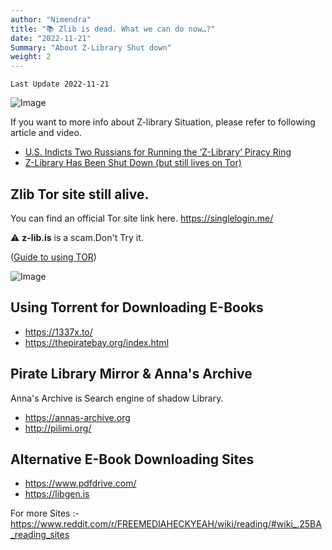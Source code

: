 ```yaml
---
author: "Nimendra"
title: "📚 Zlib is dead. What we can do now…?"
date: "2022-11-21"
Summary: "About Z-Library Shut down"
weight: 2
---
```

`Last Update 2022-11-21`

![Image](https://pbs.twimg.com/media/Fh0du3MXgAAIo3I?format=jpg&name=medium)

If you want to more info about Z-library Situation, please refer to following article and video.

* [U.S. Indicts Two Russians for Running the ‘Z-Library’ Piracy Ring](tab:https://torrentfreak.com/u-s-indicts-two-russians-for-running-the-z-library-piracy-ring221117/)
* [Z-Library Has Been Shut Down (but still lives on Tor)](tab:https://www.youtube.com/watch?v=Ze1C1kyETi8)



## Zlib Tor site still alive.

You can find an official Tor site link here. <https://singlelogin.me/>

⚠️️ **z-lib.is** is a scam.Don't Try it.

([Guide to using TOR](tab:https://www.youtube.com/watch?v=zQW3MdF25B80))

![Image](https://preview.redd.it/bl7j1s2kln0a1.jpg?width=640&crop=smart&auto=webp&s=a45e1e2ea2d83b3f605b1c3e662681bac1496b60)

## Using Torrent for Downloading E-Books

* <https://1337x.to/>
* <https://thepiratebay.org/index.html>

## Pirate Library Mirror & Anna's Archive

Anna's Archive is Search engine of shadow Library.

* <https://annas-archive.org>
* <http://pilimi.org/>

## Alternative E-Book Downloading Sites

* <https://www.pdfdrive.com/>
* <https://libgen.is>

For more Sites :- <https://www.reddit.com/r/FREEMEDIAHECKYEAH/wiki/reading/#wiki_.25BA_reading_sites>
